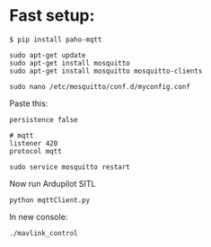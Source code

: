 Fast setup:
========================

```
$ pip install paho-mqtt
```

```
sudo apt-get update
sudo apt-get install mosquitto
sudo apt-get install mosquitto mosquitto-clients
```

```
sudo nano /etc/mosquitto/conf.d/myconfig.conf
```

Paste this:   
   
```
persistence false

# mqtt
listener 420
protocol mqtt

```
   
```     
sudo service mosquitto restart 
```

Now run Ardupilot SITL   

```     
python mqttClient.py
``` 
   
In new console:   

``` 
./mavlink_control
```
